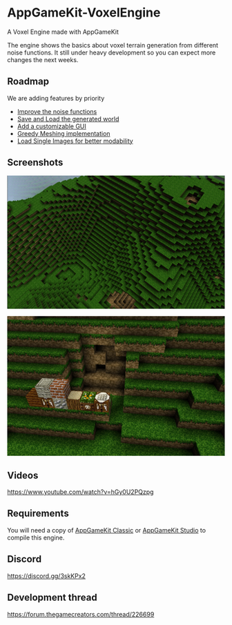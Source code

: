 # AppGameKit-VoxelEngine

A Voxel Engine made with AppGameKit

The engine shows the basics about voxel terrain generation from different noise functions. It still under heavy development so you can expect more changes the next weeks.

## Roadmap

We are adding features by priority

- [Improve the noise functions](https://github.com/jan610/AppGameKit-VoxelEngine/issues/12)
- [Save and Load the generated world](https://github.com/jan610/AppGameKit-VoxelEngine/issues/10)
- [Add a customizable GUI](https://github.com/jan610/AppGameKit-VoxelEngine/issues/9)
- [Greedy Meshing implementation](https://github.com/jan610/AppGameKit-VoxelEngine/issues/7)
- [Load Single Images for better modability](https://github.com/jan610/AppGameKit-VoxelEngine/issues/8)

## Screenshots

![Preview](doc/images/r1.png)

![Preview](doc/images/r1_1.png)

## Videos

https://www.youtube.com/watch?v=hGy0U2PQzpg

## Requirements

You will need a copy of [AppGameKit Classic](https://store.steampowered.com/app/325180/AppGameKit_Classic_Easy_Game_Development/) or [AppGameKit Studio](https://store.steampowered.com/app/1024640/AppGameKit_Studio/) to compile this engine.

## Discord

https://discord.gg/3skKPx2

## Development thread

https://forum.thegamecreators.com/thread/226699
